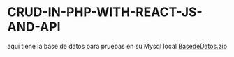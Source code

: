 # CRUD-IN-PHP-WITH-REACT-JS-AND-API
aqui tiene la base de datos para pruebas en su Mysql local [BasedeDatos.zip](https://github.com/Gregoryburgos17/CRUD-IN-PHP-WITH-REACT-JS-AND-API/files/7026382/BasedeDatos.zip)
